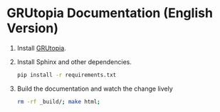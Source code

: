 # GRUtopia Documentation (English Version)

1. Install [GRUtopia](https://grutopia.github.io/get_started/installation.html).

1. Install Sphinx and other dependencies.

    ```bash
    pip install -r requirements.txt
    ```

1. Build the documentation and watch the change lively

    ```bash
    rm -rf _build/; make html;
    ```
